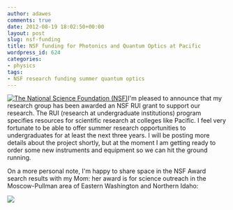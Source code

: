 ```yaml
---
author: adawes
comments: true
date: 2012-08-19 18:02:50+00:00
layout: post
slug: nsf-funding
title: NSF funding for Photonics and Quantum Optics at Pacific
wordpress_id: 624
categories:
- physics
tags:
- NSF research funding summer quantum optics
---
```


[![The National Science Foundation (NSF)](http://dawes.files.wordpress.com/2012/08/nsf1.jpeg)](http://dawes.files.wordpress.com/2012/08/nsf1.jpeg)I'm pleased to announce that my research group has been awarded an NSF RUI grant to support our research. The RUI (research at undergraduate institutions) program specifies resources for scientific research at colleges like Pacific. I feel very fortunate to be able to offer summer research opportunities to undergraduates for at least the next three years. I will be posting more details about the project shortly, but at the moment I am getting ready to order some new instruments and equipment so we can hit the ground running.

<!-- more -->

On a more personal note, I'm happy to share space in the NSF Award search results with my Mom: her award is for science outreach in the Moscow-Pullman area of Eastern Washington and Northern Idaho:

[![](http://dawes.files.wordpress.com/2012/08/screen-shot-2012-08-21-at-3-51-26-pm.png)](http://dawes.files.wordpress.com/2012/08/screen-shot-2012-08-21-at-3-51-26-pm.png)

